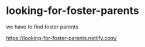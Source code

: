 # looking-for-foster-parents
we have to find foster parents

https://looking-for-foster-parents.netlify.com/